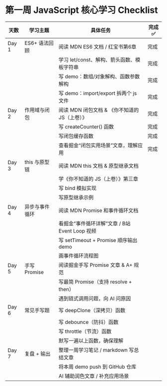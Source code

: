 # 第一周 JavaScript 核心学习 Checklist

| 天数 | 学习主题 | 具体任务 | 完成 ✅ |
|------|----------|----------|---------|
| Day 1 | ES6+ 语法回顾 | 阅读 MDN ES6 文档 / 红宝书第6章 | 完成 |
|      |          | 学习 let/const、解构、箭头函数、模板字符串 | 完成 |
|      |          | 写 demo：数组/对象解构、函数参数解构 | 完成 |
|      |          | 写 demo：import/export 拆两个 js 文件 |完成 |
| Day 2 | 作用域与闭包 | 阅读 MDN 闭包文档 & 《你不知道的 JS（上卷）》 |完成 |
|      |          | 写 createCounter() 函数 | 完成|
|      |          | 写闭包缓存函数 |完成 |
|      |          | 查看掘金“闭包实用场景”文章，理解应用 |完成 |
| Day 3 | this 与原型链 | 阅读 MDN this 文档 & 原型继承文档 | |
|      |          | 学《你不知道的 JS（上卷）》第三章 | |
|      |          | 写 bind 模拟实现 | |
|      |          | 写原型继承示例 | |
| Day 4 | 异步与事件循环 | 阅读 MDN Promise 和事件循环文档 | |
|      |          | 看掘金“事件循环详解”文章 / B站 Event Loop 视频 | |
|      |          | 写 setTimeout + Promise 顺序输出 demo | |
|      |          | 画事件循环流程图 | |
| Day 5 | 手写 Promise | 阅读掘金手写 Promise 文章 & A+ 规范 | |
|      |          | 写最简 Promise（支持 resolve + then） | |
|      |          | 遇到链式调用问题，向 AI 问原因 | |
| Day 6 | 常见手写题 | 写 deepClone（深拷贝）函数 | |
|      |          | 写 debounce（防抖）函数 | |
|      |          | 写 throttle（节流）函数 | |
|      |          | 默写一遍以上函数，确保理解 | |
| Day 7 | 复盘 + 输出 | 整理一周学习笔记 / markdown 写总结文章 | |
|      |          | 将本周 demo push 到 GitHub 仓库 | |
|      |          | AI 辅助润色文章 / 补充应用场景 | |

